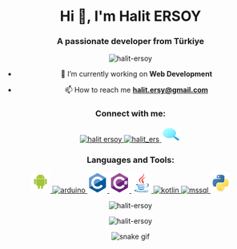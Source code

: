 <div align="center">
  <h1>Hi 👋, I'm Halit ERSOY</h1>
  <h3>A passionate developer from Türkiye</h3>

  <p>
    <img src="https://komarev.com/ghpvc/?username=halit-ersoy&label=Profile%20views&color=0e75b6&style=flat" alt="halit-ersoy" />
  </p>

  - 🔭 I’m currently working on **Web Development**

  - 📫 How to reach me **halit.ersy@gmail.com**

  <h3>Connect with me:</h3>
  <p>
    <a href="https://www.linkedin.com/in/halit-ersoy/" target="blank">
      <img src="https://raw.githubusercontent.com/rahuldkjain/github-profile-readme-generator/master/src/images/icons/Social/linked-in-alt.svg" alt="halit ersoy" height="30" width="40" />
    </a>
    <a href="https://www.instagram.com/halit_ers/" target="blank">
      <img src="https://raw.githubusercontent.com/rahuldkjain/github-profile-readme-generator/master/src/images/icons/Social/instagram.svg" alt="halit_ers" height="30" width="40" />
    </a>
    <a href="https://halit-ersoy.github.io/Blog/" target="blank">
      <img src="https://raw.githubusercontent.com/ChengHung-Wang/course-pro-gui/a41de26cbfe9ee3112e2a4cf8c10e98041648b52/src/assets/fluentIcons/icons8-search.svg" alt="personal website" height="30" width="40" />
    </a>
  </p>

  <h3>Languages and Tools:</h3>
  <p>
    <a href="https://developer.android.com" target="_blank" rel="noreferrer">
      <img src="https://raw.githubusercontent.com/devicons/devicon/master/icons/android/android-original-wordmark.svg" alt="android" width="40" height="40" />
    </a>
    <a href="https://www.arduino.cc/" target="_blank" rel="noreferrer">
      <img src="https://cdn.worldvectorlogo.com/logos/arduino-1.svg" alt="arduino" width="40" height="40" />
    </a>
    <a href="https://www.cprogramming.com/" target="_blank" rel="noreferrer">
      <img src="https://raw.githubusercontent.com/devicons/devicon/master/icons/c/c-original.svg" alt="c" width="40" height="40" />
    </a>
    <a href="https://www.w3schools.com/cs/" target="_blank" rel="noreferrer">
      <img src="https://raw.githubusercontent.com/devicons/devicon/master/icons/csharp/csharp-original.svg" alt="csharp" width="40" height="40" />
    </a>
    <a href="https://www.java.com" target="_blank" rel="noreferrer">
      <img src="https://raw.githubusercontent.com/devicons/devicon/master/icons/java/java-original.svg" alt="java" width="40" height="40" />
    </a>
    <a href="https://kotlinlang.org" target="_blank" rel="noreferrer">
      <img src="https://www.vectorlogo.zone/logos/kotlinlang/kotlinlang-icon.svg" alt="kotlin" width="40" height="40" />
    </a>
    <a href="https://www.microsoft.com/en-us/sql-server" target="_blank" rel="noreferrer">
      <img src="https://www.svgrepo.com/show/303229/microsoft-sql-server-logo.svg" alt="mssql" width="40" height="40" />
    </a>
    <a href="https://www.python.org" target="_blank" rel="noreferrer">
      <img src="https://raw.githubusercontent.com/devicons/devicon/master/icons/python/python-original.svg" alt="python" width="40" height="40" />
    </a>
  </p>

  <p>
    <img src="https://github-readme-stats.vercel.app/api/top-langs?username=halit-ersoy&show_icons=true&locale=en&layout=compact" alt="halit-ersoy" />
  </p>

  <p>
    <img src="https://github-readme-streak-stats.herokuapp.com/?user=halit-ersoy&" alt="halit-ersoy" />
  </p>

  <img src="https://github.com/halit-ersoy/halit-ersoy/blob/output/github-contribution-grid-snake.gif" alt="snake gif" />
</div>
